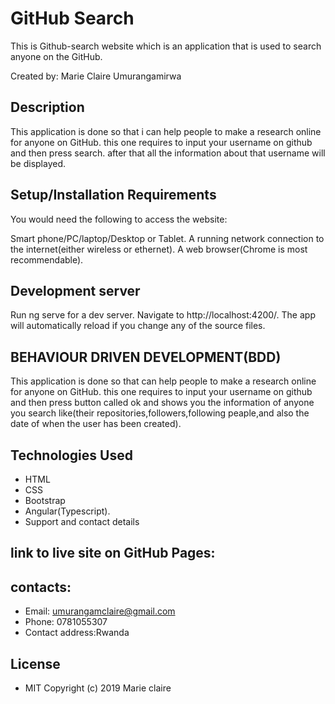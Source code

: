 # GitHub Search
This is Github-search website which is an application that is used to search anyone on the GitHub.

Created by: Marie Claire Umurangamirwa

## Description
This application is done so that i can help people to make a research online for anyone on GitHub. this one requires to input your username on github and then press search. after that all the information about that username will be displayed.

## Setup/Installation Requirements
You would need the following to access the website:

Smart phone/PC/laptop/Desktop or Tablet.
A running network connection to the internet(either wireless or ethernet).
A web browser(Chrome is most recommendable).

## Development server
Run ng serve for a dev server. Navigate to http://localhost:4200/. The app will automatically reload if you change any of the source files.
## BEHAVIOUR DRIVEN DEVELOPMENT(BDD)
This application is done so that can help people to make a research online for anyone on GitHub. this one requires to input your username on github and then press button called ok and shows you the information of anyone you search like(their repositories,followers,following peaple,and also the date of when the user has been created).  

## Technologies Used
* HTML
* CSS
* Bootstrap
* Angular(Typescript).
* Support and contact details
## link to live site on GitHub Pages:


## contacts:
* Email: umurangamclaire@gmail.com
* Phone: 0781055307
* Contact address:Rwanda

## License

* MIT Copyright (c) 2019 Marie claire 